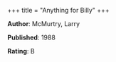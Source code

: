 +++
title = "Anything for Billy"
+++



**Author**: McMurtry, Larry

**Published**: 1988

**Rating**: B
